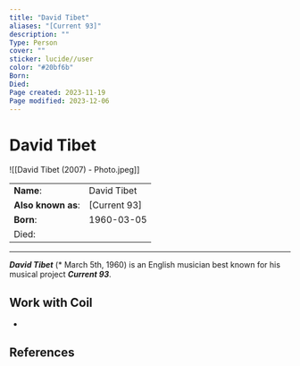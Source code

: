 ```yaml
---
title: "David Tibet"
aliases: "[Current 93]"
description: ""
Type: Person
cover: ""
sticker: lucide//user
color: "#20bf6b"
Born: 
Died: 
Page created: 2023-11-19
Page modified: 2023-12-06
---
```


# David Tibet

![[David Tibet (2007) - Photo.jpeg]]

|  |  |
| --- | --- |
| __Name__: | David Tibet |
| __Also known as__: | [Current 93] |
| __Born__: | 1960-03-05 |
| Died: | |

---

*__David Tibet__* (* March 5th, 1960) is an English musician best known for his musical project *__Current 93__*.

## Work with Coil

-

## References
